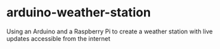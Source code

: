 arduino-weather-station
=======================

Using an Arduino and a Raspberry Pi to create a weather station with live updates accessible from the internet
